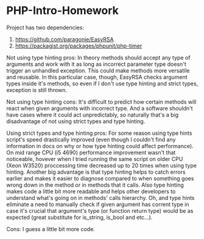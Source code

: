 # PHP-Intro-Homework

Project has two dependencies:
1. https://github.com/paragonie/EasyRSA
2. https://packagist.org/packages/phpunit/php-timer

Not using type hinting pros:
  In theory methods should accept any type of arguments and work with it as long as incorrect parameter type doesn't trigger an unhandled
exception. This could make methods more versatile and reusable. In this particular case, though, EasyRSA checks argument types inside it's 
methods, so even if I don't use type hinting and strict types, exception is still thrown.

Not using type hinting cons:
  It's difficult to predict how certain methods will react when given arguments with incorrect type. And a software shouldn't have 
  cases where it could act unpredictably, so naturally that's a big disadvantage of not using strict types and type hinting.
  
Using strict types and type hinting pros:
  For some reason using type hints script's speed drastically improved (even though I couldn't find any information in docs on why or how
  type hinting could affect performance). On mid range CPU (i5 4690) performance improvement wasn't that noticeable, hovever when I 
  tried running the same script on older CPU (Xeon W3520) proccessing time decreased up to 20 times when using type hinting.
  Another big advantage is that type hinting helps to catch errors earlier and makes it easier to diagnose compared to when something 
  goes wrong down in the method or in methods that it calls. 
  Also type hinting makes code a little bit more readable and helps other developers to understand what's going on in methods' calls 
  hierarchy. 
  Oh, and type hints eliminate a need to manually check if given argument has corrent type in case it's crucial that argument's type (or 
  function return type) would be as expected (great substitute for is_string, is_bool and etc...).
  
Cons:
  I guess a little bit more code.
